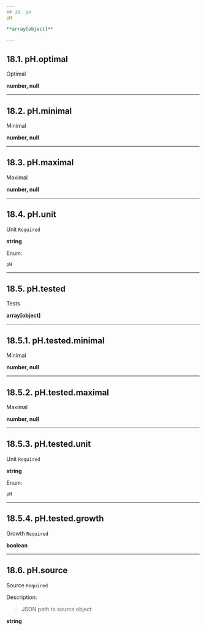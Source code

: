 ```yaml
---
## 18. pH
pH  

**array[object]**

---
```

## 18.1. pH.optimal
Optimal  

**number, null**

---
## 18.2. pH.minimal
Minimal  

**number, null**

---
## 18.3. pH.maximal
Maximal  

**number, null**

---
## 18.4. pH.unit
Unit  `Required`

**string**

Enum:

	pH

---
## 18.5. pH.tested
Tests  

**array[object]**

---
## 18.5.1. pH.tested.minimal
Minimal  

**number, null**

---
## 18.5.2. pH.tested.maximal
Maximal  

**number, null**

---
## 18.5.3. pH.tested.unit
Unit  `Required`

**string**

Enum:

	pH

---
## 18.5.4. pH.tested.growth
Growth  `Required`

**boolean**

---
## 18.6. pH.source
Source  `Required`

Description:
> JSON path to source object  

**string**
